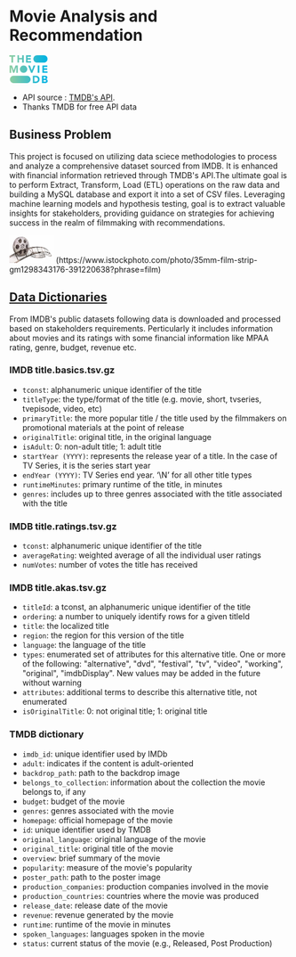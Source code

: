 # Movie Analysis and Recommendation

<img class="centered-image" src="images/tmdb.png" alt="IMDB Logo" style="width: auto; height: 50px;"> 

- API source : [TMDB's API](https://www.themoviedb.org/).  
- Thanks TMDB for free API data

## Business Problem

This project is focused on utilizing data sciece methodologies to process and analyze a comprehensive dataset sourced from IMDB. It is enhanced with financial information retrieved through TMDB's API.The ultimate goal is to perform Extract, Transform, Load (ETL) operations on the raw data and building a MySQL database and export it into a set of CSV files. Leveraging machine learning models and hypothesis testing, goal is to extract valuable insights for stakeholders, providing guidance on strategies for achieving success in the realm of filmmaking with recommendations.

<img class="centered-image" src="images/unsplash_movie.jpeg" alt="movie" style="width: auto; height: 50px;"> 
(https://www.istockphoto.com/photo/35mm-film-strip-gm1298343176-391220638?phrase=film)

## [Data Dictionaries](https://datasets.imdbws.com/)
From IMDB's public datasets following data is downloaded and processed based on stakeholders requirements. Perticularly it includes information about movies and its ratings with some financial information like MPAA rating, genre, budget, revenue etc.
  
### IMDB title.basics.tsv.gz 
- `tconst`: alphanumeric unique identifier of the title
- `titleType`: the type/format of the title (e.g. movie, short, tvseries, tvepisode, video, etc)
- `primaryTitle`: the more popular title / the title used by the filmmakers on promotional materials at the point of release
- `originalTitle`: original title, in the original language
- `isAdult`: 0: non-adult title; 1: adult title
- `startYear (YYYY)`: represents the release year of a title. In the case of TV Series, it is the series start year
- `endYear (YYYY)`: TV Series end year. ‘\N’ for all other title types
- `runtimeMinutes`: primary runtime of the title, in minutes
- `genres`: includes up to three genres associated with the title associated with the title
### IMDB title.ratings.tsv.gz 
- `tconst`: alphanumeric unique identifier of the title
- `averageRating`: weighted average of all the individual user ratings
- `numVotes`: number of votes the title has received

### IMDB title.akas.tsv.gz 
- `titleId`: a tconst, an alphanumeric unique identifier of the title
- `ordering`: a number to uniquely identify rows for a given titleId
- `title`: the localized title
- `region`: the region for this version of the title
- `language`: the language of the title
- `types`: enumerated set of attributes for this alternative title. One or more of the following: "alternative", "dvd", "festival", "tv", "video", "working", "original", "imdbDisplay". New values may be added in the future without warning
- `attributes`: additional terms to describe this alternative title, not enumerated
- `isOriginalTitle`: 0: not original title; 1: original title
### TMDB dictionary
- `imdb_id`: unique identifier used by IMDb
- `adult`: indicates if the content is adult-oriented
- `backdrop_path`: path to the backdrop image
- `belongs_to_collection`: information about the collection the movie belongs to, if any
- `budget`: budget of the movie
- `genres`: genres associated with the movie
- `homepage`: official homepage of the movie
- `id`: unique identifier used by TMDB
- `original_language`: original language of the movie
- `original_title`: original title of the movie
- `overview`: brief summary of the movie
- `popularity`: measure of the movie's popularity
- `poster_path`: path to the poster image
- `production_companies`: production companies involved in the movie
- `production_countries`: countries where the movie was produced
- `release_date`: release date of the movie
- `revenue`: revenue generated by the movie
- `runtime`: runtime of the movie in minutes
- `spoken_languages`: languages spoken in the movie
- `status`: current status of the movie (e.g., Released, Post Production)
